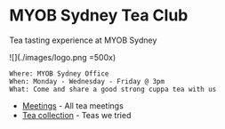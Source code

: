 # MYOB Sydney Tea Club
Tea tasting experience at MYOB Sydney

![](./images/logo.png =500x)

```
Where: MYOB Sydney Office
When: Monday - Wednesday - Friday @ 3pm
What: Come and share a good strong cuppa tea with us
```

- [Meetings](./MEETINGS.md) - All tea meetings
- [Tea collection](./COLLECTION.md) - Teas we tried

